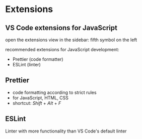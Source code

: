 # Extensions

## VS Code extensions for JavaScript

open the extensions view in the sidebar: fifth symbol on the left

recommended extensions for JavaScript development:

- Prettier (code formatter)
- ESLint (linter)

## Prettier

- code formatting according to strict rules
- for JavaScript, HTML, CSS
- shortcut: _Shift_ + _Alt_ + _F_

## ESLint

Linter with more functionality than VS Code's default linter
